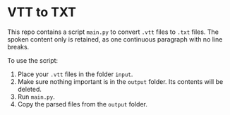 # VTT to TXT
This repo contains a script `main.py` to convert `.vtt` files to `.txt` files. The spoken content only is retained, as one continuous paragraph with no line breaks.

To use the script:
1. Place your `.vtt` files in the folder `input`.
2. Make sure nothing important is in the `output` folder. Its contents will be deleted.
3. Run `main.py`.
4. Copy the parsed files from the `output` folder.
